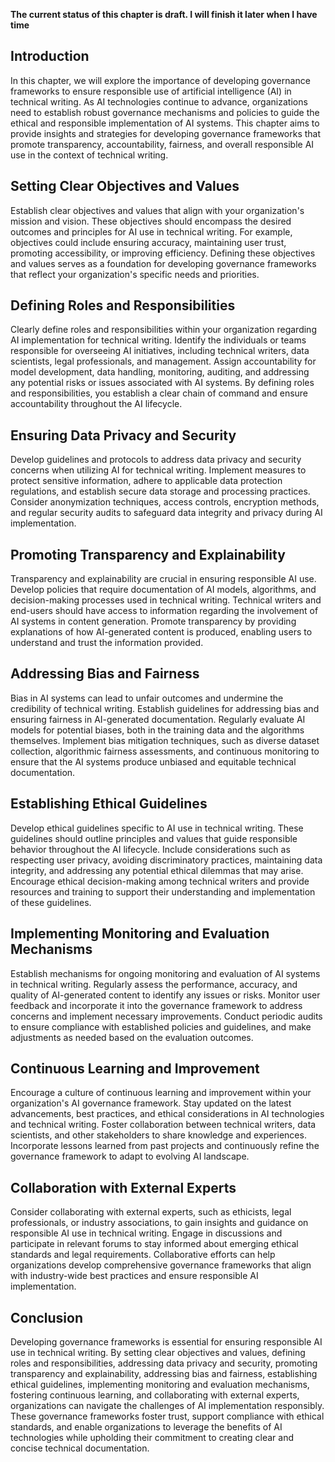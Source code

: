 **The current status of this chapter is draft. I will finish it later when I have time**

Introduction
------------

In this chapter, we will explore the importance of developing governance frameworks to ensure responsible use of artificial intelligence (AI) in technical writing. As AI technologies continue to advance, organizations need to establish robust governance mechanisms and policies to guide the ethical and responsible implementation of AI systems. This chapter aims to provide insights and strategies for developing governance frameworks that promote transparency, accountability, fairness, and overall responsible AI use in the context of technical writing.

Setting Clear Objectives and Values
-----------------------------------

Establish clear objectives and values that align with your organization's mission and vision. These objectives should encompass the desired outcomes and principles for AI use in technical writing. For example, objectives could include ensuring accuracy, maintaining user trust, promoting accessibility, or improving efficiency. Defining these objectives and values serves as a foundation for developing governance frameworks that reflect your organization's specific needs and priorities.

Defining Roles and Responsibilities
-----------------------------------

Clearly define roles and responsibilities within your organization regarding AI implementation for technical writing. Identify the individuals or teams responsible for overseeing AI initiatives, including technical writers, data scientists, legal professionals, and management. Assign accountability for model development, data handling, monitoring, auditing, and addressing any potential risks or issues associated with AI systems. By defining roles and responsibilities, you establish a clear chain of command and ensure accountability throughout the AI lifecycle.

Ensuring Data Privacy and Security
----------------------------------

Develop guidelines and protocols to address data privacy and security concerns when utilizing AI for technical writing. Implement measures to protect sensitive information, adhere to applicable data protection regulations, and establish secure data storage and processing practices. Consider anonymization techniques, access controls, encryption methods, and regular security audits to safeguard data integrity and privacy during AI implementation.

Promoting Transparency and Explainability
-----------------------------------------

Transparency and explainability are crucial in ensuring responsible AI use. Develop policies that require documentation of AI models, algorithms, and decision-making processes used in technical writing. Technical writers and end-users should have access to information regarding the involvement of AI systems in content generation. Promote transparency by providing explanations of how AI-generated content is produced, enabling users to understand and trust the information provided.

Addressing Bias and Fairness
----------------------------

Bias in AI systems can lead to unfair outcomes and undermine the credibility of technical writing. Establish guidelines for addressing bias and ensuring fairness in AI-generated documentation. Regularly evaluate AI models for potential biases, both in the training data and the algorithms themselves. Implement bias mitigation techniques, such as diverse dataset collection, algorithmic fairness assessments, and continuous monitoring to ensure that the AI systems produce unbiased and equitable technical documentation.

Establishing Ethical Guidelines
-------------------------------

Develop ethical guidelines specific to AI use in technical writing. These guidelines should outline principles and values that guide responsible behavior throughout the AI lifecycle. Include considerations such as respecting user privacy, avoiding discriminatory practices, maintaining data integrity, and addressing any potential ethical dilemmas that may arise. Encourage ethical decision-making among technical writers and provide resources and training to support their understanding and implementation of these guidelines.

Implementing Monitoring and Evaluation Mechanisms
-------------------------------------------------

Establish mechanisms for ongoing monitoring and evaluation of AI systems in technical writing. Regularly assess the performance, accuracy, and quality of AI-generated content to identify any issues or risks. Monitor user feedback and incorporate it into the governance framework to address concerns and implement necessary improvements. Conduct periodic audits to ensure compliance with established policies and guidelines, and make adjustments as needed based on the evaluation outcomes.

Continuous Learning and Improvement
-----------------------------------

Encourage a culture of continuous learning and improvement within your organization's AI governance framework. Stay updated on the latest advancements, best practices, and ethical considerations in AI technologies and technical writing. Foster collaboration between technical writers, data scientists, and other stakeholders to share knowledge and experiences. Incorporate lessons learned from past projects and continuously refine the governance framework to adapt to evolving AI landscape.

Collaboration with External Experts
-----------------------------------

Consider collaborating with external experts, such as ethicists, legal professionals, or industry associations, to gain insights and guidance on responsible AI use in technical writing. Engage in discussions and participate in relevant forums to stay informed about emerging ethical standards and legal requirements. Collaborative efforts can help organizations develop comprehensive governance frameworks that align with industry-wide best practices and ensure responsible AI implementation.

Conclusion
----------

Developing governance frameworks is essential for ensuring responsible AI use in technical writing. By setting clear objectives and values, defining roles and responsibilities, addressing data privacy and security, promoting transparency and explainability, addressing bias and fairness, establishing ethical guidelines, implementing monitoring and evaluation mechanisms, fostering continuous learning, and collaborating with external experts, organizations can navigate the challenges of AI implementation responsibly. These governance frameworks foster trust, support compliance with ethical standards, and enable organizations to leverage the benefits of AI technologies while upholding their commitment to creating clear and concise technical documentation.
